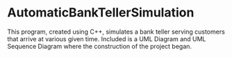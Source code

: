 # AutomaticBankTellerSimulation
This program, created using C++, simulates a bank teller serving customers that arrive at various given time. Included is a UML Diagram and UML Sequence Diagram where the construction of the project began.


